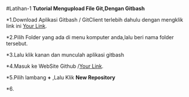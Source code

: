 #Latihan-1
**Tutorial Mengupload File Git,Dengan Gitbash**

*1.Download Aplikasi Gitbash / GitClient 
terlebih dahulu dengan mengklik link ini [Your 
Link](https://git-scm/downloads).

*2.Pilih Folder yang ada di menu komputer anda,lalu beri nama folder 
tersebut.

*3.Lalu klik kanan dan munculah aplikasi gitbash

*4.Masuk ke WebSite Github /[Your Link](https://github.com).

*5.Pilih lambang **+** ,Lalu Klik **New Repository**

*6.

